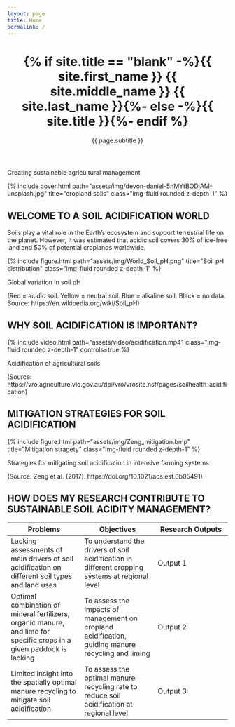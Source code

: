 ```yaml
---
layout: page
title: Home
permalink: /
---
```

<div class="post">
        <header class="post-header">
          <h1 class="post-title">
            {% if site.title == "blank" -%}<span class="font-weight-bold">{{ site.first_name }}</span> {{ site.middle_name }} {{ site.last_name }}{%- else -%}{{ site.title }}{%- endif %}
          </h1>
          <p class="desc">{{ page.subtitle }}</p>
        </header>
<div>

Creating sustainable agricultural management
<div class="header-bar">
 <div class="row">
  {% include cover.html path="assets/img/devon-daniel-5nMYtBODiAM-unsplash.jpg" title="cropland soils" class="img-fluid rounded z-depth-1" %}
 </div>
</div>

<div class="header-bar">
  <h2>WELCOME TO A SOIL ACIDIFICATION WORLD</h2>
  Soils play a vital role in the Earth’s ecosystem and support terrestrial life on the planet.
  However, it was estimated that acidic soil covers 30% of ice-free land and 50% of potential croplands worldwide.

  {% include figure.html path="assets/img/World_Soil_pH.png" title="Soil pH distribution" class="img-fluid rounded z-depth-1" %}

  Global variation in soil pH
  <div class="caption">
    (Red = acidic soil. Yellow = neutral soil. Blue = alkaline soil. Black = no data. Source: https://en.wikipedia.org/wiki/Soil_pH)
  </div>
</div>

<div class="header-bar">
  <h2>WHY SOIL ACIDIFICATION IS IMPORTANT?</h2>
  {% include video.html path="assets/video/acidification.mp4" class="img-fluid rounded z-depth-1" controls=true %}
  
  Acidification of agricultural soils
  <div class="caption">
    (Source: https://vro.agriculture.vic.gov.au/dpi/vro/vrosite.nsf/pages/soilhealth_acidification)
  </div>
</div>

<!-- Add a diagram -->
<div class="header-bar">
<h2>MITIGATION STRATEGIES FOR SOIL ACIDIFICATION</h2>
{% include figure.html path="assets/img/Zeng_mitigation.bmp" title="Mitigation stragety" class="img-fluid rounded z-depth-1" %}

 Strategies for mitigating soil acidification in intensive farming systems
  <div class="caption">
    (Source: Zeng et al. (2017). https://doi.org/10.1021/acs.est.6b05491)
  </div>
</div>

<!-- Add a table -->

<div class="header-bar">
<h2>HOW DOES MY RESEARCH CONTRIBUTE TO SUSTAINABLE SOIL ACIDITY MANAGEMENT?</h2>
<table>
<colgroup>
<col width="33%" />
<col width="33%" />
<col width="33%" />
</colgroup>
<thead>
<tr class="header">
<th>Problems</th>
<th>Objectives</th>
<th>Research Outputs</th>
</tr>
</thead>
<tbody>
<tr>
<td markdown="span">Lacking assessments of main drivers of soil acidification on different soil types and land uses</td>
<td markdown="span">To understand the drivers of soil acidification in different cropping systems at regional level</td>
<td markdown="span">Output 1</td>
</tr>
<tr>
<td markdown="span">Optimal combination of mineral fertilizers, organic manure, and lime for specific crops in a given paddock is lacking</td>
<td markdown="span">To assess the impacts of management on cropland acidification, guiding manure recycling and liming</td>
<td markdown="span">Output 2</td>
</tr>
<tr>
<td markdown="span">Limited insight into the spatially optimal manure recycling to mitigate soil acidification</td>
<td markdown="span">To assess the optimal manure recycling rate to reduce soil acidification at regional level</td>
<td markdown="span">Output 3</td>
</tr>
</tbody>
</table>
</div>